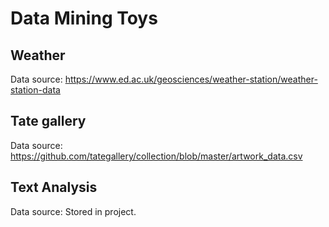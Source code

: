 # Data Mining Toys
## Weather
Data source: https://www.ed.ac.uk/geosciences/weather-station/weather-station-data
## Tate gallery
Data source: https://github.com/tategallery/collection/blob/master/artwork_data.csv
## Text Analysis
Data source: Stored in project.